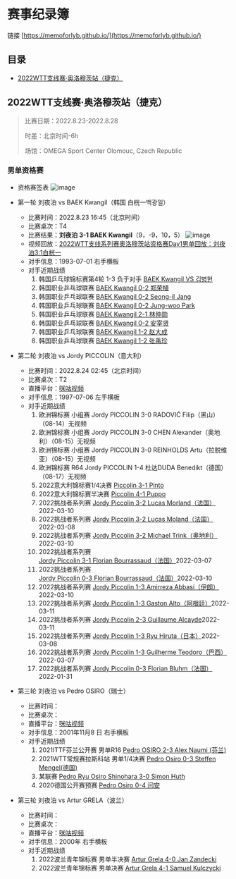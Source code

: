# 赛事纪录簿
链接 [https://memoforlyb.github.io/](https://memoforlyb.github.io/)

## 目录

- [2022WTT支线赛·奥洛穆茨站（捷克）](#2022WTT支线赛·奥洛穆茨站（捷克）)<span id="2022WTT支线赛·奥洛穆茨站（捷克）"></span>


## 2022WTT支线赛·奥洛穆茨站（捷克） 
>比赛日期：2022.8.23-2022.8.28
>
>时差：北京时间-6h
>
>场馆：OMEGA Sport Center Olomouc, Czech Republic

### 男单资格赛
+ 资格赛签表
![image](https://user-images.githubusercontent.com/111751177/186127204-2344b558-a805-4092-b015-eaea5789b413.png)


+ 第一轮 刘夜泊 vs BAEK Kwangil（韩国 白桄一백광일） 
  + 比赛时间：2022.8.23 16:45（北京时间）
  + 比赛桌次：T4
  + 比赛结果：**刘夜泊 3-1 BAEK Kwangil**（9，-9，10，5）
  ![image](https://user-images.githubusercontent.com/111751177/186125051-40e1ef4c-d838-47cb-ac19-ea08b478197a.png)
  + 视频回放：[2022WTT支线系列赛奥洛穆茨站资格赛Day1男单回放：刘夜泊3:1白桄一](https://m.miguvideo.com/mgs/msite/prd/detail.html?channelid=10010001004&cid=742693350&sharefrom=miguvideoapp&sysfrom=ios&appfrom=miguvideo&pwId=0acbca91e71346a89cc02dd57ff454de)
  + 对手信息：1993-07-01 右手横板
  + 对手近期战绩
    1. 韩国乒乓球锦标赛第4轮 1-3 负于对手 [BAEK Kwangil VS 김병현](https://www.youtube.com/watch?v=nqS8jcGNgZU)
    2. 韩国职业乒乓球联赛 [BAEK Kwangil 0-2 郑荣植](https://www.youtube.com/watch?v=KW-8n71meqw)
    3. 韩国职业乒乓球联赛 [BAEK Kwangil 0-2 Seong-il Jang](https://www.youtube.com/watch?v=PmaKfA-POGE)
    4. 韩国职业乒乓球联赛 [BAEK Kwangil 0-2 Jung-woo Park](https://www.youtube.com/watch?v=ApXjYr5XGJQ)
    5. 韩国职业乒乓球联赛 [BAEK Kwangil 2-1 林仲勋](https://www.youtube.com/watch?v=dZ0UNWy2qxY)
    6. 韩国职业乒乓球联赛 [BAEK Kwangil 0-2 安宰贤](https://www.youtube.com/watch?v=zG_7FQ6qnUQ)
    7. 韩国职业乒乓球联赛 [BAEK Kwangil 1-2 赵大成](https://www.youtube.com/watch?v=9jTJk__6nb8)
    8. 韩国职业乒乓球联赛 [BAEK Kwangil 1-2 张禹珍](https://www.youtube.com/watch?v=B3pjgXSrwdA)

+ 第二轮 刘夜泊 vs Jordy PICCOLIN（意大利）
  + 比赛时间：2022.8.24 02:45（北京时间）
  + 比赛桌次：T2
  + 直播平台：[咪咕视频](https://www.miguvideo.com/mgs/website/prd/sportMatchDetail.html)
  + 对手信息：1997-07-06 左手横板
  + 对手近期战绩
    1. 欧洲锦标赛 小组赛 Jordy PICCOLIN 3-0 RADOVIĆ Filip（黑山）（08-14）无视频
    2. 欧洲锦标赛 小组赛 Jordy PICCOLIN 3-0 CHEN Alexander（奥地利）（08-15）无视频
    3. 欧洲锦标赛 小组赛 Jordy PICCOLIN 3-0 REINHOLDS Artu（拉脱维亚）（08-15）无视频
    4. 欧洲锦标赛 R64 Jordy PICCOLIN 1-4 杜达DUDA Benedikt（德国）（08-17）无视频
    5. 2022意大利锦标赛1/4决赛 [Piccolin 3-1 Pinto](https://www.youtube.com/watch?v=gVcqV7FoMZc)
    6. 2022意大利锦标赛半决赛 [Piccolin 4-1 Puppo](https://www.youtube.com/watch?v=bKL3EuDrmGI)
    7. 2022挑战者系列赛 [Jordy Piccolin 3-2 Lucas Morland（法国）](https://www.youtube.com/watch?v=kkxtyopwRWw)2022-03-10
    8. 2022挑战者系列赛 [Jordy Piccolin 3-2 Lucas Moland（法国）](https://www.youtube.com/watch?v=JogS7aHGIIo)2022-03-08
    9. 2022挑战者系列赛 [Jordy Piccolin 3-2 Michael Trink（奥地利）](https://www.youtube.com/watch?v=Y1o3DrRqG6A)2022-03-10
    10. 2022挑战者系列赛 [Jordy Piccolin 3-1 Florian Bourrassaud（法国）](https://www.youtube.com/watch?v=vVmOJU_dSyY)2022-03-07
    11. 2022挑战者系列赛 [Jordy Piccolin 0-3 Florian Bourrassaud（法国）](https://www.youtube.com/watch?v=_tA3tKRsnjY)2022-03-10
    12. 2022挑战者系列赛 [Jordy Piccolin 1-3 Amirreza Abbasi（伊朗）](https://www.youtube.com/watch?v=Fv8cTu_72Dg)2022-03-10
    13. 2022挑战者系列赛 [Jordy Piccolin 1-3 Gaston Alto（阿根廷）](https://www.youtube.com/watch?v=PPtQWlBzCrI)2022-03-11
    14. 2022挑战者系列赛 [Jordy Piccolin 2-3 Guillaume Alcayde](https://www.youtube.com/watch?v=3KG4ckm8PuE)2022-03-11
    15. 2022挑战者系列赛 [Jordy Piccolin 1-3 Ryu Hiruta（日本）](https://www.youtube.com/watch?v=XxtUeTQ-LXA)2022-03-08
    16. 2022挑战者系列赛 [Jordy Piccolin 1-3 Guilherme Teodoro（巴西）](https://www.youtube.com/watch?v=Fv8cTu_72Dg)2022-03-07
    17. 2022挑战者系列赛 [Jordy Piccolin 0-3 Florian Bluhm（法国）](https://www.youtube.com/watch?v=vVmOJU_dSyY)2022-01-31

+ 第三轮 刘夜泊 vs Pedro OSIRO（瑞士）
  + 比赛时间：
  + 比赛桌次：
  + 直播平台：[咪咕视频](https://www.miguvideo.com/mgs/website/prd/sportMatchDetail.html)
  + 对手信息：2001年11月8 日 右手横板
  + 对手近期战绩
    1. 2021ITTF芬兰公开赛 男单R16 [Pedro OSIRO 2-3 Alex Naumi (芬兰) ](https://www.youtube.com/watch?v=xgN6hbUZ8Ro)
    2. 2021WTT常规赛拉斯科站 男单1/4决赛 [Pedro Osiro 0-3 Steffen Mengel(德国)](https://www.youtube.com/watch?v=UAuyYJNboDQ)
    3. 某联赛 [Pedro Ryu Osiro Shinohara 3-0 Simon Huth](https://www.youtube.com/watch?v=DHvAMleOPwM)
    4. 2020德国公开赛预赛 [Pedro Osiro 0-4 闫安](https://www.youtube.com/watch?v=Mf3i_Y_ZuNg)

+ 第三轮 刘夜泊 vs Artur GRELA（波兰）
  + 比赛时间：
  + 比赛桌次：
  + 直播平台：[咪咕视频](https://www.miguvideo.com/mgs/website/prd/sportMatchDetail.html)
  + 对手信息：2000年 右手横板
  + 对手近期战绩
    1. 2022波兰青年锦标赛 男单半决赛 [Artur Grela 4-0 Jan Zandecki](https://www.youtube.com/watch?v=sKmFwEoiNgM)
    2. 2022波兰青年锦标赛 男单决赛 [Artur Grela 4-1 Samuel Kulczycki](https://www.youtube.com/watch?v=R9FErvceC2A)

